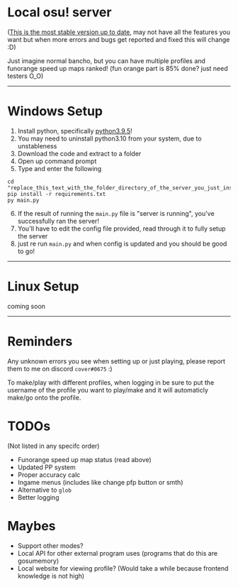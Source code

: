 # Local osu! server

([This is the most stable version up to date](https://github.com/coverosu/local-osu-server/tree/9574a8f992d49f7aeab8284d6d605c7df1945e70), may not have all the features you want but when more errors and bugs get reported and fixed this will change :D)

Just imagine normal bancho, but you can have multiple profiles and funorange speed up maps ranked! (fun orange part is 85% done? just need testers O_O)

---
# Windows Setup
1. Install python, specifically [python3.9.5](https://www.python.org/downloads/release/python-395/)!
2. You may need to uninstall python3.10 from your system, due to unstableness
3. Download the code and extract to a folder
4. Open up command prompt
5. Type and enter the following
```
cd "replace_this_text_with_the_folder_directory_of_the_server_you_just_installed"
pip install -r requirements.txt
py main.py
```
6. If the result of running the `main.py` file is "server is running", you've successfully ran the server!
7. You'll have to edit the config file provided, read through it to fully setup the server
8. just re run `main.py` and when config is updated and you should be good to go!
---

# Linux Setup
coming soon

---
# Reminders
Any unknown errors you see when setting up or just playing, please report them to me on discord `cover#0675` :)

To make/play with different profiles, when logging in be sure to put the username of the profile you want to play/make and it will automaticly make/go onto the profile.

# TODOs

(Not listed in any specifc order)

- Funorange speed up map status (read above)
- Updated PP system
- Proper accuracy calc
- Ingame menus (includes like change pfp button or smth)
- Alternative to `glob`
- Better logging

# Maybes

- Support other modes?
- Local API for other external program uses (programs that do this are gosumemory)
- Local website for viewing profile? (Would take a while because frontend knowledge is not high)